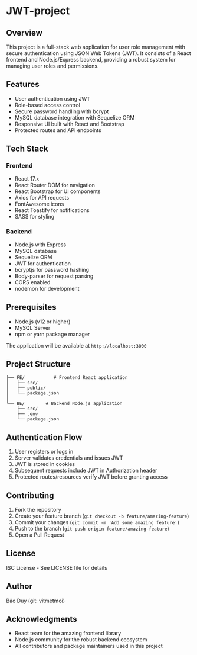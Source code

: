 # JWT-project

## Overview
This project is a full-stack web application for user role management with secure authentication using JSON Web Tokens (JWT). It consists of a React frontend and Node.js/Express backend, providing a robust system for managing user roles and permissions.

## Features
- User authentication using JWT
- Role-based access control
- Secure password handling with bcrypt
- MySQL database integration with Sequelize ORM
- Responsive UI built with React and Bootstrap
- Protected routes and API endpoints

## Tech Stack

### Frontend
- React 17.x
- React Router DOM for navigation
- React Bootstrap for UI components
- Axios for API requests
- FontAwesome icons
- React Toastify for notifications
- SASS for styling

### Backend
- Node.js with Express
- MySQL database
- Sequelize ORM
- JWT for authentication
- bcryptjs for password hashing
- Body-parser for request parsing
- CORS enabled
- nodemon for development

## Prerequisites
- Node.js (v12 or higher)
- MySQL Server
- npm or yarn package manager

The application will be available at `http://localhost:3000`

## Project Structure

```
├── FE/           # Frontend React application
│   ├── src/
│   ├── public/
│   └── package.json
│
└── BE/        # Backend Node.js application
    ├── src/
    ├── .env
    └── package.json
```

## Authentication Flow

1. User registers or logs in
2. Server validates credentials and issues JWT
3. JWT is stored in cookies
4. Subsequent requests include JWT in Authorization header
5. Protected routes/resources verify JWT before granting access

## Contributing
1. Fork the repository
2. Create your feature branch (`git checkout -b feature/amazing-feature`)
3. Commit your changes (`git commit -m 'Add some amazing feature'`)
4. Push to the branch (`git push origin feature/amazing-feature`)
5. Open a Pull Request

## License
ISC License - See LICENSE file for details

## Author
Bảo Duy (git: vitmetmoi)

## Acknowledgments
- React team for the amazing frontend library
- Node.js community for the robust backend ecosystem
- All contributors and package maintainers used in this project

